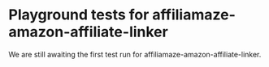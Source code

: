 # Playground tests for affiliamaze-amazon-affiliate-linker
We are still awaiting the first test run for affiliamaze-amazon-affiliate-linker.
